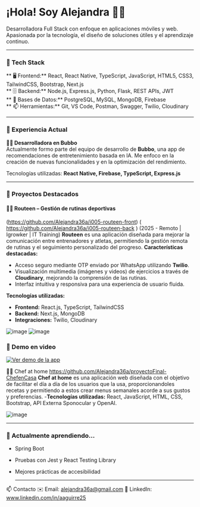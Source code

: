 
# ¡Hola! Soy Alejandra 👩‍💻  
Desarrolladora Full Stack con enfoque en aplicaciones móviles y web. Apasionada por la tecnología, el diseño de soluciones útiles y el aprendizaje continuo.

---


### 🚀 Tech Stack

** 🖥️ Frontend:** React, React Native, TypeScript, JavaScript, HTML5, CSS3, TailwindCSS, Bootstrap, Next.js  
** 🗄️ Backend:** Node.js, Express.js, Python, Flask, REST APIs, JWT  
** 🧠 Bases de Datos:** PostgreSQL, MySQL, MongoDB, Firebase  
** 📫 Herramientas:** Git, VS Code, Postman, Swagger, Twilio, Cloudinary

---


### 💼 Experiencia Actual

**👩‍💻 Desarrolladora en Bubbo**  
Actualmente formo parte del equipo de desarrollo de **Bubbo**, una app de recomendaciones de entretenimiento basada en IA. Me enfoco en la creación de nuevas funcionalidades y en la optimización del rendimiento.

Tecnologías utilizadas: **React Native, Firebase, TypeScript, Express.js**



---

### 🌟 Proyectos Destacados

#### 🏋️‍♂️ Routeen – Gestión de rutinas deportivas 
(https://github.com/Alejandra36a/i005-routeen-front)  ( https://github.com/Alejandra36a/i005-routeen-back )  (2025 - Remoto | Igrowker | IT Training)
  **Routeen** es una aplicación diseñada para mejorar la comunicación entre entrenadores y atletas, permitiendo la gestión remota de rutinas y el seguimiento personalizado del progreso.
  **Características destacadas:**
- Acceso seguro mediante OTP enviado por WhatsApp utilizando **Twilio**.
- Visualización multimedia (imágenes y videos) de ejercicios a través de **Cloudinary**, mejorando la comprensión de las rutinas.
- Interfaz intuitiva y responsiva para una experiencia de usuario fluida.

**Tecnologías utilizadas:**
- **Frontend:** React.js, TypeScript, TailwindCSS  
- **Backend:** Next.js, MongoDB  
- **Integraciones:** Twilio, Cloudinary

  
![image](https://github.com/user-attachments/assets/21397e73-8475-43f5-a07b-e7dd1f21c5f1)
![image](https://github.com/user-attachments/assets/a195d302-4929-4c73-b15b-d6f0cf60712b)


### 🎥 Demo en video

[![Ver demo de la app](https://img.youtube.com/vi/fbrF_uUdbdY/0.jpg)](https://www.youtube.com/watch?v=fbrF_uUdbdY)





   👩‍🍳 Chef at home https://github.com/Alejandra36a/proyectoFinal-ChefenCasa 
  **Chef at home** es una aplicación web diseñada con el objetivo de facilitar el día a día de los usuarios que la usa, proporcionandoles recetas y permitiendo a estos crear menus semanales acorde a sus gustos y preferencias. 
  -**Tecnologías utilizadas:**
  React, JavaScript, HTML, CSS, Bootstrap, API Externa Sponocular y OpenAI. 
  
  
  ![image](https://github.com/user-attachments/assets/e7e2611c-77eb-4d75-9b07-13d9fa3f2faf)
  
---

  ### 🌱 Actualmente aprendiendo...
- Spring Boot
- Pruebas con Jest y React Testing Library
- Mejores prácticas de accesibilidad


  ---

📫 Contacto
   ✉️ Email: alejandra36a@gmail.com
   🔗 LinkedIn: www.linkedin.com/in/aaguirre25






<!--
**Alejandra36a/Alejandra36a** is a ✨ _special_ ✨ repository because its `README.md` (this file) appears on your GitHub profile.

Here are some ideas to get you started:

- 🔭 I’m currently working on ...
- 🌱 I’m currently learning ...
- 👯 I’m looking to collaborate on ...
- 🤔 I’m looking for help with ...
- 💬 Ask me about ...
- 📫 How to reach me: ...
- 😄 Pronouns: ...
- ⚡ Fun fact: ...
-->
